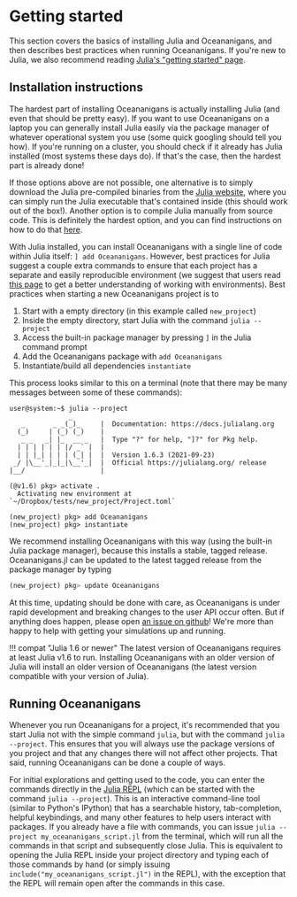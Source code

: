 # Getting started

This section covers the basics of installing Julia and Oceananigans, and then describes best practices when running
Oceananigans. If you're new to Julia, we also recommend reading [Julia's "getting started" page](https://julialang.org/learning/getting-started/).


## Installation instructions

The hardest part of installing Oceananigans is actually installing Julia (and even that should be pretty easy). 
If you want to use Oceananigans on a laptop you can generally install Julia easily via the package manager of whatever
operational system you use (some quick googling should tell you how). If you're running on a cluster, you should check
if it already has Julia installed (most systems these days do). If that's the case, then the hardest part is already done!

If those options above are not possible, one alternative is to simply download the Julia pre-compiled binaries from the
[Julia website](https://julialang.org/downloads/), where you can simply run the Julia executable that's contained inside
(this should work out of the box!). Another option is to compile Julia manually from source code. This is definitely the hardest
option, and you can find instructions on how to do that [here](https://github.com/JuliaLang/julia#building-julia).

With Julia installed, you can install Oceananigans with a single line of code within Julia itself: `] add Oceananigans`. 
However, best practices for Julia suggest a couple extra commands to ensure that each project has
a separate and easily reproducible environment (we suggest that users read [this page](https://pkgdocs.julialang.org/v1/environments/)
to get a better understanding of working with environments). Best practices when starting a new Oceananigans 
project is to 

1. Start with a empty directory (in this example called `new_project`)
2. Inside the empty directory, start Julia with the command `julia --project`
3. Access the built-in package manager by pressing `]` in the Julia command prompt
4. Add the Oceananigans package with `add Oceananigans`
5. Instantiate/build all dependencies `instantiate`

This process looks similar to this on a terminal (note that there may be many messages between some of these commands):

```
user@system:~$ julia --project
               _
   _       _ _(_)_     |  Documentation: https://docs.julialang.org
  (_)     | (_) (_)    |
   _ _   _| |_  __ _   |  Type "?" for help, "]?" for Pkg help.
  | | | | | | |/ _` |  |
  | | |_| | | | (_| |  |  Version 1.6.3 (2021-09-23)
 _/ |\__'_|_|_|\__'_|  |  Official https://julialang.org/ release
|__/                   |

(@v1.6) pkg> activate .
  Activating new environment at `~/Dropbox/tests/new_project/Project.toml`

(new_project) pkg> add Oceananigans
(new_project) pkg> instantiate
```

We recommend installing Oceananigans with this way (using the built-in Julia package manager), because this installs a stable, tagged
release. Oceananigans.jl can be updated to the latest tagged release from the package manager by typing

```julia
(new_project) pkg> update Oceananigans
```

At this time, updating should be done with care, as Oceananigans is under rapid development and breaking 
changes to the user API occur often. But if anything does happen, please open [an issue on github](https://github.com/CliMA/Oceananigans.jl/issues)!
We're more than happy to help with getting your simulations up and running.

!!! compat "Julia 1.6 or newer"
    The latest version of Oceananigans requires at least Julia v1.6 to run.
    Installing Oceananigans with an older version of Julia will install an older version of Oceananigans (the latest version compatible with your version of Julia).

## Running Oceananigans

Whenever you run Oceananigans for a project, it's recommended that you start Julia not with the simple command `julia`,
but with the command `julia --project`. This ensures that you will always use the package versions of you project
and that any changes there will not affect other projects. That said, running Oceananigans can be done a couple of ways. 


For initial explorations and getting used to the code, you can
enter the commands directly in the [Julia REPL](https://docs.julialang.org/en/v1/stdlib/REPL/) (which can be started with
the command `julia --project`). This is an interactive
command-line tool (similar to Python's IPython) that has a searchable history, tab-completion, helpful keybindings, and many
other features to help users interact with packages. If you already have a file with commands, you can issue `julia --project my_oceananigans_script.jl`
from the terminal, which will run all the commands in that script and subsequently close Julia. This is equivalent to opening
the Julia REPL inside your project directory and typing each of those commands by hand (or simply issuing
`include("my_oceananigans_script.jl")` in the REPL), with the exception that the REPL will remain open after the commands in this case.
